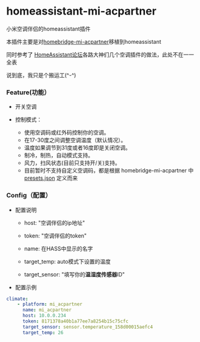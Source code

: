 # homeassistant-mi-acpartner

小米空调伴侣的homeassistant插件

本插件主要是对[homebridge-mi-acpartner](https://github.com/LASER-Yi/homebridge-mi-acpartner)移植到homeassistant

同时参考了 [HomeAssistant论坛](https://bbs.hassbian.com/)各路大神们几个空调插件的做法，此处不在一一全表

说到底，我只是个搬运工(^-^)
### Feature(功能）

* 开关空调

* 控制模式：

  - 使用空调码或红外码控制你的空调。
  - 在17-30度之间调整空调温度（默认情况）。
  - 温度如果调节到31度或者16度即是关闭空调。
  - 制冷，制热，自动模式支持。
  - 风力，扫风状态(目前只支持开/关)支持。
  - 目前暂时不支持自定义空调码，都是根据 homebridge-mi-acpartner 中 [presets.json](https://github.com/LASER-Yi/homebridge-mi-acpartner/blob/master/presets.json) 定义而来

### Config（配置）
* 配置说明

    * host: "空调伴侣的ip地址"

    * token: "空调伴侣的token"

    * name: 在HASS中显示的名字

    * target_temp: auto模式下设置的温度

    * target_sensor: "填写你的**温湿度传感器**ID"

* 配置示例

```yaml
climate:
    - platform: mi_acpartner
      name: mi_acpartner
      host: 10.0.0.234
      token: 8171378a40b1a77ee7a8254b15c75cfc
      target_sensor: sensor.temperature_158d00015aefc4
      target_temp: 26
```


